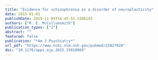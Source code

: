 ```yaml
---
title: "Evidence for schizophrenia as a disorder of neuroplasticity"
date: 2015-01-01
publishDate: 2019-11-04T16:45:55.530614Z
authors: ["R. E. McCullumsmith"]
publication_types: ["2"]
abstract: ""
featured: false
publication: "*Am J Psychiatry*"
url_pdf: "https://www.ncbi.nlm.nih.gov/pubmed/25827028"
doi: "10.1176/appi.ajp.2015.15010069"
---
```



